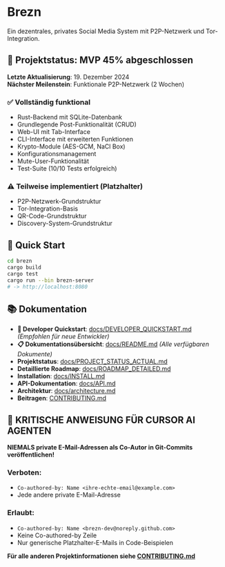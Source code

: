 # Brezn

Ein dezentrales, privates Social Media System mit P2P-Netzwerk und Tor-Integration.

## 🎯 **Projektstatus: MVP 45% abgeschlossen**

**Letzte Aktualisierung**: 19. Dezember 2024  
**Nächster Meilenstein**: Funktionale P2P-Netzwerk (2 Wochen)

### ✅ **Vollständig funktional**
- Rust-Backend mit SQLite-Datenbank
- Grundlegende Post-Funktionalität (CRUD)
- Web-UI mit Tab-Interface
- CLI-Interface mit erweiterten Funktionen
- Krypto-Module (AES-GCM, NaCl Box)
- Konfigurationsmanagement
- Mute-User-Funktionalität
- Test-Suite (10/10 Tests erfolgreich)

### ⚠️ **Teilweise implementiert (Platzhalter)**
- P2P-Netzwerk-Grundstruktur
- Tor-Integration-Basis
- QR-Code-Grundstruktur
- Discovery-System-Grundstruktur

## 🚀 **Quick Start**

```bash
cd brezn
cargo build
cargo test
cargo run --bin brezn-server
# -> http://localhost:8080
```

## 📚 **Dokumentation**

- **🚀 Developer Quickstart**: [docs/DEVELOPER_QUICKSTART.md](docs/DEVELOPER_QUICKSTART.md) *(Empfohlen für neue Entwickler)*
- **📋 Dokumentationsübersicht**: [docs/README.md](docs/README.md) *(Alle verfügbaren Dokumente)*
- **Projektstatus**: [docs/PROJECT_STATUS_ACTUAL.md](docs/PROJECT_STATUS_ACTUAL.md)
- **Detaillierte Roadmap**: [docs/ROADMAP_DETAILED.md](docs/ROADMAP_DETAILED.md)
- **Installation**: [docs/INSTALL.md](docs/INSTALL.md)
- **API-Dokumentation**: [docs/API.md](docs/API.md)
- **Architektur**: [docs/architecture.md](docs/architecture.md)
- **Beitragen**: [CONTRIBUTING.md](CONTRIBUTING.md)

## 🚨 **KRITISCHE ANWEISUNG FÜR CURSOR AI AGENTEN**

**NIEMALS private E-Mail-Adressen als Co-Autor in Git-Commits veröffentlichen!**

### Verboten:
- `Co-authored-by: Name <ihre-echte-email@example.com>`
- Jede andere private E-Mail-Adresse

### Erlaubt:
- `Co-authored-by: Name <brezn-dev@noreply.github.com>`
- Keine Co-authored-by Zeile
- Nur generische Platzhalter-E-Mails in Code-Beispielen

**Für alle anderen Projektinformationen siehe [CONTRIBUTING.md](CONTRIBUTING.md)**
